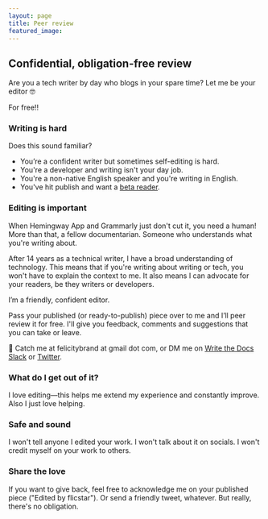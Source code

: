 ```yaml
---
layout: page
title: Peer review
featured_image: 
---
```


## Confidential, obligation-free review

Are you a tech writer by day who blogs in your spare time? Let me be your editor 🤓

For free!!

### Writing is hard

Does this sound familiar?
* You’re a confident writer but sometimes self-editing is hard. 
* You're a developer and writing isn't your day job. 
* You're a non-native English speaker and you're writing in English.
* You've hit publish and want a [beta reader](https://en.wikipedia.org/wiki/Beta_reader). 

### Editing is important

When Hemingway App and Grammarly just don't cut it, you need a human! More than that, a fellow documentarian. Someone who understands what you're writing about. 

After 14 years as a technical writer, I have a broad understanding of technology. This means that if you're writing about writing or tech, you 
won't have to explain the context to me. It also means I can advocate for your readers, be they writers or developers.

I’m a friendly, confident editor.

Pass your published (or ready-to-publish) piece over to me and I’ll peer review it for free. I'll give you feedback, comments and suggestions that you can take or leave. 

📝 Catch me at felicitybrand at gmail dot com, or DM me on [Write the Docs Slack](https://www.writethedocs.org/slack/) or [Twitter](https://twitter.com/flicstar_).

### What do I get out of it?

I love editing—this helps me extend my experience and constantly improve. Also I just love helping. 

### Safe and sound

I won't tell anyone I edited your work. I won't talk about it on socials. I won't credit myself on your work to others. 

### Share the love 

If you want to give back, feel free to acknowledge me on your published piece ("Edited by flicstar"). Or send a friendly tweet, whatever. But really, there's no obligation. 
